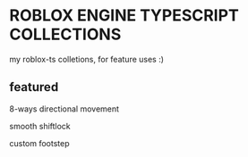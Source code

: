 # ROBLOX ENGINE TYPESCRIPT COLLECTIONS

my roblox-ts colletions, for feature uses :)

## featured

8-ways directional movement

smooth shiftlock

custom footstep
